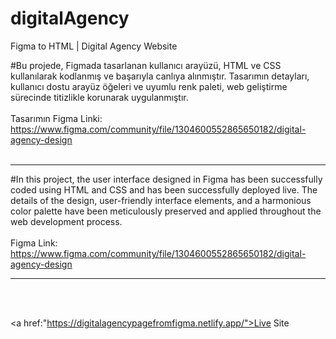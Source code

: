 # digitalAgency
Figma to HTML | Digital Agency Website

#Bu projede, Figmada tasarlanan kullanıcı arayüzü, HTML ve CSS kullanılarak kodlanmış ve başarıyla canlıya alınmıştır. Tasarımın detayları, kullanıcı dostu arayüz öğeleri ve uyumlu renk paleti, web geliştirme sürecinde titizlikle korunarak uygulanmıştır.<br><br>
Tasarımın Figma Linki: https://www.figma.com/community/file/1304600552865650182/digital-agency-design
<br><br>

<hr>

#In this project, the user interface designed in Figma has been successfully coded using HTML and CSS and has been successfully deployed live. The details of the design, user-friendly interface elements, and a harmonious color palette have been meticulously preserved and applied throughout the web development process.
<br><br>
Figma Link: https://www.figma.com/community/file/1304600552865650182/digital-agency-design


<hr>
<br><br>

<a href:"https://digitalagencypagefromfigma.netlify.app/">Live Site</a>
